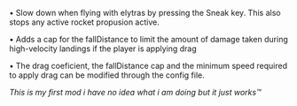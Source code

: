 
• Slow down when flying with elytras by pressing the Sneak key. This also stops any active rocket propusion active.

• Adds a cap for the fallDistance to limit the amount of damage taken during high-velocity landings if the player is applying drag

• The drag coeficient, the fallDistance cap and the minimum speed required to apply drag can be modified through the config file.

*This is my first mod i have no idea what i am doing but it just works™*
